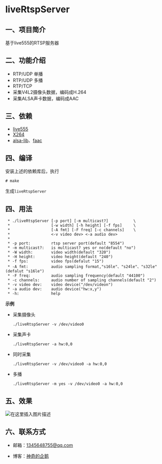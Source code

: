 # liveRtspServer

## 一、项目简介

基于live555的RTSP服务器

## 二、功能介绍

- RTP/UDP 单播
- RTP/UDP 多播
- RTP/TCP
- 采集V4L2摄像头数据，编码成H.264
- 采集ALSA声卡数据，编码成AAC

## 三、依赖

- [live555](http://www.live555.com/ )
- [X264](https://www.videolan.org/developers/x264.html )
- [alsa-lib](https://www.alsa-project.org/main/index.php/Main_Page )、[faac](https://www.audiocoding.com/downloads.html )

## 四、编译

安装上述的依赖库后，执行

```
# make
```

生成`liveRtspServer`

## 四、用法

```
 * ./liveRtspServer [-p port] [-m multicast?]           \
 *                  [-w width] [-h height] [-f fps]     \
 *                  [-A fmt] [-F freq] [-c channels]    \
 *                  <-v video dev> <-a audio dev>
 * 
 * -p port:         rtsp server port(default "8554")
 * -m multicast?:   is multicast? yes or no(default "no")
 * -W width:        video width(default "320")
 * -H height:       video height(default "240")
 * -f fps:          video fps(defalut "15")
 * -A fmt:          audio sampling format,"s16le"、"s24le"、"s32le"(defalut "s16le")
 * -F freq:         audio sampling frequency(default "44100")
 * -c channels:     audio number of sampling channels(default "2")
 * -v video dev:    video device("/dev/videon")
 * -a audio dev:    audio device("hw:x,y")
 * -h:              help
```

**示例**

- 采集摄像头

  ```
  ./liveRtspServer -v /dev/video0
  ```

- 采集声卡

  ```
  ./liveRtspServer -a hw:0,0
  ```

- 同时采集

  ```
  ./liveRtspServer -v /dev/video0 -a hw:0,0
  ```

- 多播

  ```
  ./liveRtspServer -m yes -v /dev/video0 -a hw:0,0
  ```

## 五、效果

![在这里插入图片描述](https://img-blog.csdnimg.cn/20190907212746924.PNG?x-oss-process=image/watermark,type_ZmFuZ3poZW5naGVpdGk,shadow_10,text_aHR0cHM6Ly9ibG9nLmNzZG4ubmV0L3dlaXhpbl80MjQ2MjIwMg==,size_16,color_FFFFFF,t_70)

## 六、联系方式

- 邮箱：1345648755@qq.com

- 博客：[神奇的企鹅](https://blog.csdn.net/weixin_42462202)

  



